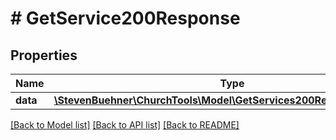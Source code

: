 # # GetService200Response

## Properties

Name | Type | Description | Notes
------------ | ------------- | ------------- | -------------
**data** | [**\StevenBuehner\ChurchTools\Model\GetServices200ResponseDataInner**](GetServices200ResponseDataInner.md) |  | [optional]

[[Back to Model list]](../../README.md#models) [[Back to API list]](../../README.md#endpoints) [[Back to README]](../../README.md)
